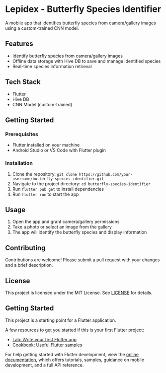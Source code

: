 # Lepidex - Butterfly Species Identifier

A mobile app that identifies butterfly species from camera/gallery images using a custom-trained CNN model.

## Features

* Identify butterfly species from camera/gallery images
* Offline data storage with Hive DB to save and manage identified species
* Real-time species information retrieval

## Tech Stack

* Flutter
* Hive DB
* CNN Model (custom-trained)

## Getting Started

### Prerequisites

* Flutter installed on your machine
* Android Studio or VS Code with Flutter plugin

### Installation

1. Clone the repository: `git clone https://github.com/your-username/butterfly-species-identifier.git`
2. Navigate to the project directory: `cd butterfly-species-identifier`
3. Run `flutter pub get` to install dependencies
4. Run `flutter run` to start the app

## Usage

1. Open the app and grant camera/gallery permissions
2. Take a photo or select an image from the gallery
3. The app will identify the butterfly species and display information

## Contributing

Contributions are welcome! Please submit a pull request with your changes and a brief description.

## License

This project is licensed under the MIT License. See [LICENSE](LICENSE) for details.
## Getting Started

This project is a starting point for a Flutter application.

A few resources to get you started if this is your first Flutter project:

- [Lab: Write your first Flutter app](https://docs.flutter.dev/get-started/codelab)
- [Cookbook: Useful Flutter samples](https://docs.flutter.dev/cookbook)

For help getting started with Flutter development, view the
[online documentation](https://docs.flutter.dev/), which offers tutorials,
samples, guidance on mobile development, and a full API reference.
